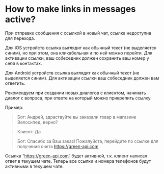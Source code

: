 # How to make links in messages active?

При отправке сообщения с ссылкой в новый чат, ссылка недоступна для перехода. 

Для iOS устройств ссылка выглядит как обычный текст (не выделяется синим), но при этом, она кликабельная и по ней можно перейти. 
Для активации ссылки, ваш собеседник должен сохранить ваш номер у себя в контактах.

Для Android устройств ссылка выглядит как обычный текст (не выделяется синим). 
Для активации ссылки ваш собеседник должен вам ответить.

Рекомендуем при создании новых диалогов с клиентом, начинать диалог с вопроса, при ответе на который можно прикрепить ссылку.

Пример:

> Бот: Андрей, здраствуйте вы заказали товар в магазине Велосипед, верно?

> Клиент: Да

> Бот: Спасибо за Ваш заказ! Пожалуйста, перейдите по ссылке для получения счета https://green-api.com

Ссылка “https://green-api.com“ будет активной, т.к. клиент написал ответ в текущем чате. Теперь все ссылки и номера телефонов будут активными в текущем чате.